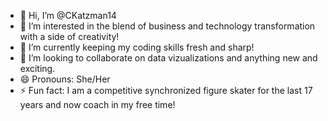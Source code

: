 - 👋 Hi, I’m @CKatzman14
- 👀 I’m interested in the blend of business and technology transformation with a side of creativity!
- 🌱 I’m currently keeping my coding skills fresh and sharp!
- 💞️ I’m looking to collaborate on data vizualizations and anything new and exciting.
- 😄 Pronouns: She/Her
- ⚡ Fun fact: I am a competitive synchronized figure skater for the last 17 years and now coach in my free time!

<!---
CKatzman14/CKatzman14 is a ✨ special ✨ repository because its `README.md` (this file) appears on your GitHub profile.
You can click the Preview link to take a look at your changes.
--->
